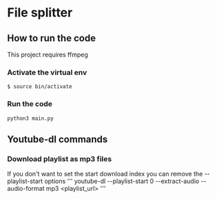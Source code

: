 # File splitter

## How to run the code
This project requires ffmpeg

### Activate the virtual env
```
$ source bin/activate
```

### Run the code
```
python3 main.py
```

## Youtube-dl commands

### Download playlist as mp3 files

If you don't want to set the start download index you can remove the --playlist-start options
'''
youtube-dl --playlist-start 0 --extract-audio --audio-format mp3 <playlist_url>
'''